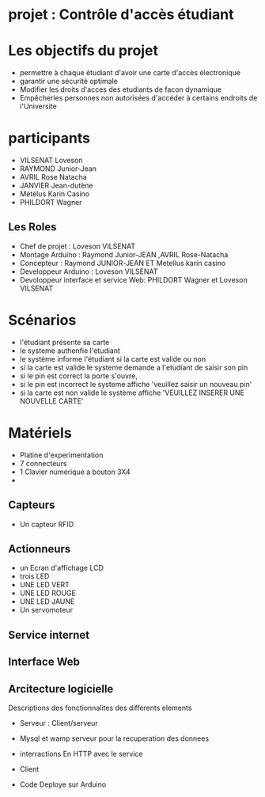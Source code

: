 # projet : Contrôle d'accès étudiant
 
# Les objectifs du projet
- permettre à chaque étudiant d'avoir une carte d'accès électronique
- garantir une sécurité optimale 
- Modifier les droits d'acces des etudiants de facon  dynamique 
- Empêcherles personnes non autorisées d'accéder à certains endroits  de l'Universite 

# participants
- VILSENAT Loveson
- RAYMOND Junior-Jean
- AVRIL Rose  Natacha
- JANVIER Jean-dutène
- Métélus Karin Casino 
- PHILDORT Wagner 

## Les Roles 
- Chef de projet : Loveson VILSENAT
-  Montage Arduino : Raymond  Junior-JEAN ,AVRIL Rose-Natacha
- Concepteur : Raymond JUNIOR-JEAN ET Metellus karin casino 
-  Developpeur Arduino : Loveson VILSENAT 
-  Devoloppeur interface et service Web:  PHILDORT Wagner et Loveson VILSENAT


# Scénarios
- l'étudiant présente sa  carte 
- le systeme authenfie l'etudiant
- le système informe l'étudiant si la carte est valide ou non
- si la carte est valide le systeme demande a l'etudiant de saisir son pin 
- si le pin est correct la porte s'ouvre,
- si le pin est incorrect le systeme affiche 'veuillez saisir un nouveau pin'
- si la carte est non valide le système affiche 'VEUILLEZ INSERER UNE NOUVELLE CARTE'

# Matériels
- Platine d'experimentation 
- 7 connecteurs 
- 1 Clavier numerique a bouton  3X4  
- 
## Capteurs
- Un capteur RFID   
 
## Actionneurs
- un Ecran d'affichage LCD
- trois LED 
- UNE LED VERT
- UNE LED ROUGE 
- UNE LED JAUNE 
- Un servomoteur

## Service internet

##  Interface Web 

##  Arcitecture logicielle
Descriptions des fonctionnalites  des differents elements 
- Serveur : Client/serveur 
- Mysql et wamp serveur pour la  recuperation des donnees 

- interractions En HTTP avec le service 


- Client 


- Code Deploye sur Arduino 
